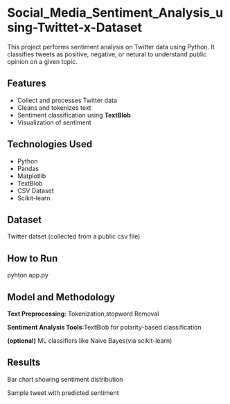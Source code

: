  # Social_Media_Sentiment_Analysis_using-Twittet-x-Dataset
This project performs sentiment analysis on Twitter data using Python.
It classifies tweets as positive, negative, or netural to understand public opinion on a given topic.

## Features
  * Collect and processes Twitter data
  * Cleans and tokenizes text
  * Sentiment classification using **TextBlob**
  * Visualization of sentiment 

## Technologies Used
  * Python
  * Pandas
  * Matplotlib
  * TextBlob
  * CSV Dataset
  * Scikit-learn

## Dataset
  Twitter datset (collected from a public csv file)

## How to Run
  pyhton app.py

## Model and Methodology
  **Text Preprocessing**: Tokenization,stopword Removal
  
  **Sentiment Analysis Tools**:TextBlob for polarity-based classification
  
  **(optional)** ML classifiers like Naive Bayes(via scikit-learn)

## Results
  Bar chart showing sentiment distribution
  
  Sample tweet with predicted sentiment




